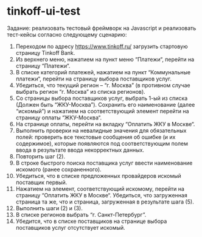 # tinkoff-ui-test
Задание: реализовать тестовый фреймворк на Javascript и реализовать тест-кейсы согласно следующему сценарию:
1.	Переходом по адресу https://www.tinkoff.ru/ загрузить стартовую страницу Tinkoff Bank.
2.	Из верхнего меню, нажатием на пункт меню “Платежи“, перейти на страницу “Платежи“.
3.	В списке категорий платежей, нажатием на пункт “Коммунальные платежи“, перейти на  страницу выбора поставщиков услуг.
4.	Убедиться, что текущий регион – “г. Москва” (в противном случае выбрать регион “г. Москва” из списка регионов).
5.	Со страницы выбора поставщиков услуг, выбрать 1-ый из списка (Должен быть “ЖКУ-Москва”). Сохранить его наименование (далее “искомый”) и нажатием на соответствующий элемент перейти на страницу оплаты “ЖКУ-Москва“.
6.	На странице оплаты, перейти на вкладку “Оплатить ЖКУ в Москве“.
7.	Выполнить проверки на невалидные значения для обязательных полей: проверить все текстовые сообщения об ошибке (и их содержимое), которые появляются под соответствующим полем ввода в результате ввода некорректных данных.
8.	Повторить шаг (2).
9.	В строке быстрого поиска поставщика услуг ввести наименование искомого (ранее сохраненного).
10.	Убедиться, что в списке предложенных провайдеров искомый поставщик первый.
11.	Нажатием на элемент, соответствующий искомому, перейти на страницу “Оплатить ЖКУ в Москве“. Убедиться, что загруженная страница та же, что и страница, загруженная в результате шага (5). 
12.	Выполнить шаги (2) и (3).
13.	В списке регионов выбрать “г. Санкт-Петербург”.
14.	Убедится, что в списке поставщиков на странице выбора поставщиков услуг отсутствует искомый.
